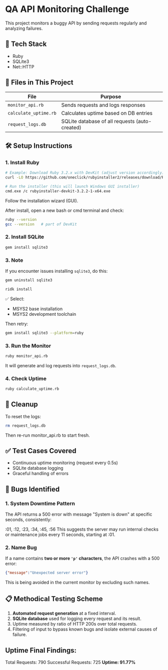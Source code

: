 # QA API Monitoring Challenge

This project monitors a buggy API by sending requests regularly and analyzing failures.

## 🧰 Tech Stack

- Ruby
- SQLite3
- Net::HTTP

## 📂 Files in This Project
| File                  | Purpose                                        |
| --------------------- | ---------------------------------------------- |
| `monitor_api.rb`      | Sends requests and logs responses              |
| `calculate_uptime.rb` | Calculates uptime based on DB entries          |
| `request_logs.db`     | SQLite database of all requests (auto-created) |

## 🛠 Setup Instructions

### 1. Install Ruby

```bash
# Example: Download Ruby 3.2.x with DevKit (adjust version accordingly)
curl -LO https://github.com/oneclick/rubyinstaller2/releases/download/RubyInstaller-3.2.2-1/rubyinstaller-devkit-3.2.2-1-x64.exe

# Run the installer (this will launch Windows GUI installer)
cmd.exe /c rubyinstaller-devkit-3.2.2-1-x64.exe
```

Follow the installation wizard (GUI).

After install, open a new bash or cmd terminal and check:

```bash
ruby --version
gcc --version   # part of DevKit
```

### 2. Install SQLite

```bash
gem install sqlite3
```

### 3. Note

If you encounter issues installing `sqlite3`, do this:

```bash
gem uninstall sqlite3
```

```bash
ridk install
```

✅ Select:
- MSYS2 base installation  
- MSYS2 development toolchain

Then retry:

```bash
gem install sqlite3 --platform=ruby
```

### 3. Run the Monitor

```bash
ruby monitor_api.rb
```

It will generate and log requests into `request_logs.db`.

### 4. Check Uptime

```bash
ruby calculate_uptime.rb
```

## 🧹 Cleanup
To reset the logs:

```bash
rm request_logs.db
```
Then re-run monitor_api.rb to start fresh.

## ✅ Test Cases Covered

- Continuous uptime monitoring (request every 0.5s)
- SQLite database logging
- Graceful handling of errors

## 🧪 Bugs Identified

### 1. System Downtime Pattern
The API returns a 500 error with message "System is down" at specific seconds, consistently:

:01, :12, :23, :34, :45, :56
This suggests the server may run internal checks or maintenance jobs every 11 seconds, starting at :01.

### 2. Name Bug
If a name contains **two or more `'p'` characters**, the API crashes with a 500 error:  
```json
{"message":"Unexpected server error"}
```

This is being avoided in the current monitor by excluding such names.

## 📋 Methodical Testing Scheme

1. **Automated request generation** at a fixed interval.
2. **SQLite database** used for logging every request and its result.
3. Uptime measured by ratio of HTTP 200s over total requests.
4. Filtering of input to bypass known bugs and isolate external causes of failure.

## Uptime Final Findings:

Total Requests: 790
Successful Requests: 725
**Uptime: 91.77%**
